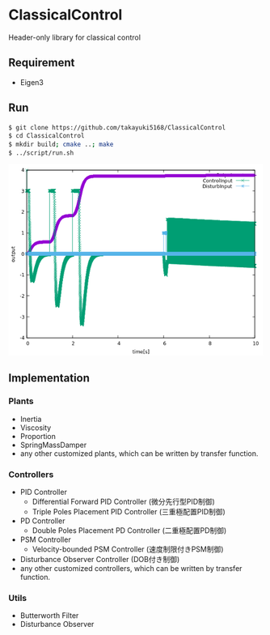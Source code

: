 ClassicalControl
================
Header-only library for classical control

## Requirement
- Eigen3

## Run
```bash
$ git clone https://github.com/takayuki5168/ClassicalControl
$ cd ClassicalControl
$ mkdir build; cmake ..; make
$ ../script/run.sh
```
![Output](https://github.com/takayuki5168/ClassicalControl/blob/master/img/output.png)

## Implementation
### Plants
- Inertia
- Viscosity
- Proportion
- SpringMassDamper
- any other customized plants, which can be written by transfer function.

### Controllers
- PID Controller
    - Differential Forward PID Controller (微分先行型PID制御)
    - Triple Poles Placement PID Controller (三重極配置PID制御)
- PD Controller
    - Double Poles Placement PD Controller (二重極配置PD制御)
- PSM Controller
    - Velocity-bounded PSM Controller (速度制限付きPSM制御)
- Disturbance Observer Controller (DOB付き制御)
- any other customized controllers, which can be written by transfer function.

### Utils
- Butterworth Filter
- Disturbance Observer